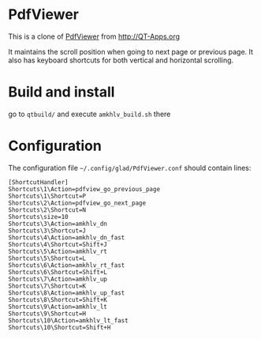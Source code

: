 PdfViewer
=========

This is a clone of [PdfViewer](http://qt-apps.org/content/show.php?content=149637) from http://QT-Apps.org

It maintains the scroll position when going to next page or previous page.
It also has keyboard shortcuts for both vertical and horizontal scrolling.

Build and install
=================

go to `qtbuild/` and execute  `amkhlv_build.sh` there


Configuration
=============

The configuration file `~/.config/glad/PdfViewer.conf` should contain lines:

    [ShortcutHandler]
    Shortcuts\1\Action=pdfview_go_previous_page
    Shortcuts\1\Shortcut=P
    Shortcuts\2\Action=pdfview_go_next_page
    Shortcuts\2\Shortcut=N
    Shortcuts\size=10
    Shortcuts\3\Action=amkhlv_dn
    Shortcuts\3\Shortcut=J
    Shortcuts\4\Action=amkhlv_dn_fast
    Shortcuts\4\Shortcut=Shift+J
    Shortcuts\5\Action=amkhlv_rt
    Shortcuts\5\Shortcut=L
    Shortcuts\6\Action=amkhlv_rt_fast
    Shortcuts\6\Shortcut=Shift+L
    Shortcuts\7\Action=amkhlv_up
    Shortcuts\7\Shortcut=K
    Shortcuts\8\Action=amkhlv_up_fast
    Shortcuts\8\Shortcut=Shift+K
    Shortcuts\9\Action=amkhlv_lt
    Shortcuts\9\Shortcut=H
    Shortcuts\10\Action=amkhlv_lt_fast
    Shortcuts\10\Shortcut=Shift+H

